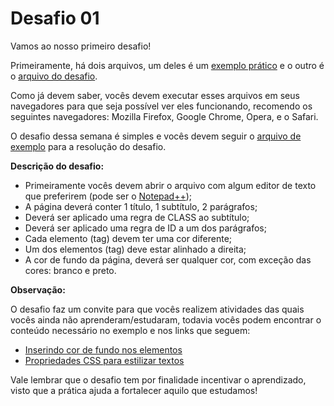 ﻿# Desafio 01

Vamos ao nosso primeiro desafio!

Primeiramente, há dois arquivos, um deles é um [exemplo prático](exemplo.html) e o outro é o [arquivo do desafio](desafio.html).

Como já devem saber, vocês devem executar esses arquivos em seus navegadores para que seja possível ver eles funcionando, recomendo os seguintes navegadores: Mozilla Firefox, Google Chrome, Opera, e o Safari.

O desafio dessa semana é simples e vocês devem seguir o [arquivo de exemplo](exemplo.html) para a resolução do desafio.

**Descrição do desafio:**

- Primeiramente vocês devem abrir o arquivo com algum editor de texto que preferirem (pode ser o [Notepad++](https://notepad-plus-plus.org/));
- A página deverá conter 1 título, 1 subtítulo, 2 parágrafos;
- Deverá ser aplicado uma regra de CLASS ao subtítulo;
- Deverá ser aplicado uma regra de ID a um dos parágrafos;
- Cada elemento (tag) devem ter uma cor diferente;
- Um dos elementos (tag) deve estar alinhado a direita;
- A cor de fundo da página, deverá ser qualquer cor, com exceção das cores: branco e preto.


**Observação:**

O desafio faz um convite para que vocês realizem atividades das quais vocês ainda não aprenderam/estudaram, todavia vocês podem encontrar o conteúdo necessário no exemplo e nos links que seguem:

- [Inserindo cor de fundo nos elementos](http://tableless.github.io/iniciantes/manual/css/background.html)
- [Propriedades CSS para estilizar textos](http://www.maujor.com/tutorial/propriedades-css-para-estilizacao-de-textos.php)

Vale lembrar que o desafio tem por finalidade incentivar o aprendizado, visto que a prática ajuda a fortalecer aquilo que estudamos!